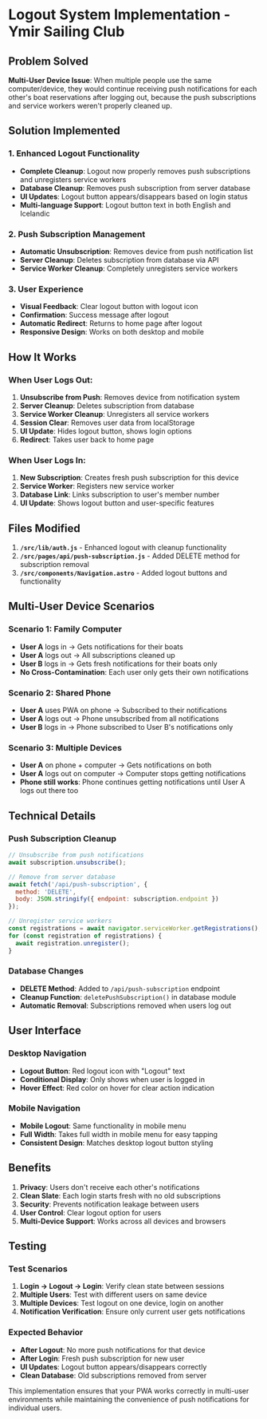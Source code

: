 # Logout System Implementation - Ymir Sailing Club

## Problem Solved

**Multi-User Device Issue**: When multiple people use the same computer/device, they would continue receiving push notifications for each other's boat reservations after logging out, because the push subscriptions and service workers weren't properly cleaned up.

## Solution Implemented

### 1. Enhanced Logout Functionality
- **Complete Cleanup**: Logout now properly removes push subscriptions and unregisters service workers
- **Database Cleanup**: Removes push subscription from server database
- **UI Updates**: Logout button appears/disappears based on login status
- **Multi-language Support**: Logout button text in both English and Icelandic

### 2. Push Subscription Management
- **Automatic Unsubscription**: Removes device from push notification list
- **Server Cleanup**: Deletes subscription from database via API
- **Service Worker Cleanup**: Completely unregisters service workers

### 3. User Experience
- **Visual Feedback**: Clear logout button with logout icon
- **Confirmation**: Success message after logout
- **Automatic Redirect**: Returns to home page after logout
- **Responsive Design**: Works on both desktop and mobile

## How It Works

### When User Logs Out:
1. **Unsubscribe from Push**: Removes device from notification system
2. **Server Cleanup**: Deletes subscription from database
3. **Service Worker Cleanup**: Unregisters all service workers
4. **Session Clear**: Removes user data from localStorage
5. **UI Update**: Hides logout button, shows login options
6. **Redirect**: Takes user back to home page

### When User Logs In:
1. **New Subscription**: Creates fresh push subscription for this device
2. **Service Worker**: Registers new service worker
3. **Database Link**: Links subscription to user's member number
4. **UI Update**: Shows logout button and user-specific features

## Files Modified

1. **`/src/lib/auth.js`** - Enhanced logout with cleanup functionality
2. **`/src/pages/api/push-subscription.js`** - Added DELETE method for subscription removal
3. **`/src/components/Navigation.astro`** - Added logout buttons and functionality

## Multi-User Device Scenarios

### Scenario 1: Family Computer
- **User A** logs in → Gets notifications for their boats
- **User A** logs out → All subscriptions cleaned up
- **User B** logs in → Gets fresh notifications for their boats only
- **No Cross-Contamination**: Each user only gets their own notifications

### Scenario 2: Shared Phone
- **User A** uses PWA on phone → Subscribed to their notifications
- **User A** logs out → Phone unsubscribed from all notifications
- **User B** logs in → Phone subscribed to User B's notifications only

### Scenario 3: Multiple Devices
- **User A** on phone + computer → Gets notifications on both
- **User A** logs out on computer → Computer stops getting notifications
- **Phone still works**: Phone continues getting notifications until User A logs out there too

## Technical Details

### Push Subscription Cleanup
```javascript
// Unsubscribe from push notifications
await subscription.unsubscribe();

// Remove from server database
await fetch('/api/push-subscription', {
  method: 'DELETE',
  body: JSON.stringify({ endpoint: subscription.endpoint })
});

// Unregister service workers
const registrations = await navigator.serviceWorker.getRegistrations();
for (const registration of registrations) {
  await registration.unregister();
}
```

### Database Changes
- **DELETE Method**: Added to `/api/push-subscription` endpoint
- **Cleanup Function**: `deletePushSubscription()` in database module
- **Automatic Removal**: Subscriptions removed when users log out

## User Interface

### Desktop Navigation
- **Logout Button**: Red logout icon with "Logout" text
- **Conditional Display**: Only shows when user is logged in
- **Hover Effect**: Red color on hover for clear action indication

### Mobile Navigation
- **Mobile Logout**: Same functionality in mobile menu
- **Full Width**: Takes full width in mobile menu for easy tapping
- **Consistent Design**: Matches desktop logout button styling

## Benefits

1. **Privacy**: Users don't receive each other's notifications
2. **Clean Slate**: Each login starts fresh with no old subscriptions
3. **Security**: Prevents notification leakage between users
4. **User Control**: Clear logout option for users
5. **Multi-Device Support**: Works across all devices and browsers

## Testing

### Test Scenarios
1. **Login → Logout → Login**: Verify clean state between sessions
2. **Multiple Users**: Test with different users on same device
3. **Multiple Devices**: Test logout on one device, login on another
4. **Notification Verification**: Ensure only current user gets notifications

### Expected Behavior
- **After Logout**: No more push notifications for that device
- **After Login**: Fresh push subscription for new user
- **UI Updates**: Logout button appears/disappears correctly
- **Clean Database**: Old subscriptions removed from server

This implementation ensures that your PWA works correctly in multi-user environments while maintaining the convenience of push notifications for individual users.
